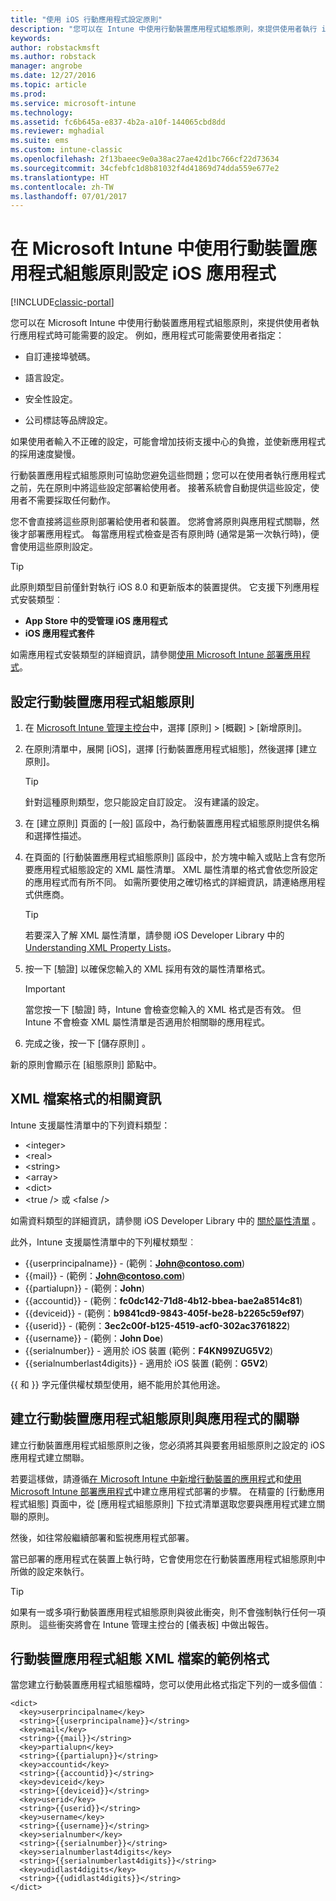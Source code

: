 ```yaml
---
title: "使用 iOS 行動應用程式設定原則"
description: "您可以在 Intune 中使用行動裝置應用程式組態原則，來提供使用者執行 iOS 應用程式時可能需要的設定。"
keywords: 
author: robstackmsft
ms.author: robstack
manager: angrobe
ms.date: 12/27/2016
ms.topic: article
ms.prod: 
ms.service: microsoft-intune
ms.technology: 
ms.assetid: fc6b645a-e837-4b2a-a10f-144065cbd8dd
ms.reviewer: mghadial
ms.suite: ems
ms.custom: intune-classic
ms.openlocfilehash: 2f13baeec9e0a38ac27ae42d1bc766cf22d73634
ms.sourcegitcommit: 34cfebfc1d8b81032f4d41869d74dda559e677e2
ms.translationtype: HT
ms.contentlocale: zh-TW
ms.lasthandoff: 07/01/2017
---
```

# <a name="configure-ios-apps-with-mobile-app-configuration-policies-in-microsoft-intune"></a>在 Microsoft Intune 中使用行動裝置應用程式組態原則設定 iOS 應用程式

[!INCLUDE[classic-portal](../includes/classic-portal.md)]

您可以在 Microsoft Intune 中使用行動裝置應用程式組態原則，來提供使用者執行應用程式時可能需要的設定。 例如，應用程式可能需要使用者指定：

-   自訂連接埠號碼。

-   語言設定。

-   安全性設定。

-   公司標誌等品牌設定。

如果使用者輸入不正確的設定，可能會增加技術支援中心的負擔，並使新應用程式的採用速度變慢。

行動裝置應用程式組態原則可協助您避免這些問題；您可以在使用者執行應用程式之前，先在原則中將這些設定部署給使用者。 接著系統會自動提供這些設定，使用者不需要採取任何動作。

您不會直接將這些原則部署給使用者和裝置。 您將會將原則與應用程式關聯，然後才部署應用程式。 每當應用程式檢查是否有原則時 (通常是第一次執行時)，便會使用這些原則設定。

> [!TIP]
> 此原則類型目前僅針對執行 iOS 8.0 和更新版本的裝置提供。 它支援下列應用程式安裝類型︰
>
> -   **App Store 中的受管理 iOS 應用程式**
> -   **iOS 應用程式套件**
>
> 如需應用程式安裝類型的詳細資訊，請參閱[使用 Microsoft Intune 部署應用程式](deploy-apps.md)。

## <a name="configure-a-mobile-app-configuration-policy"></a>設定行動裝置應用程式組態原則

1.  在 [Microsoft Intune 管理主控台](https://manage.microsoft.com)中，選擇 [原則] &gt; [概觀] &gt; [新增原則]。

2.  在原則清單中，展開 [iOS]，選擇 [行動裝置應用程式組態]，然後選擇 [建立原則]。

    > [!TIP]
    > 針對這種原則類型，您只能設定自訂設定。 沒有建議的設定。

3.  在 [建立原則] 頁面的 [一般] 區段中，為行動裝置應用程式組態原則提供名稱和選擇性描述。

4.  在頁面的 [行動裝置應用程式組態原則] 區段中，於方塊中輸入或貼上含有您所要應用程式組態設定的 XML 屬性清單。 XML 屬性清單的格式會依您所設定的應用程式而有所不同。 如需所要使用之確切格式的詳細資訊，請連絡應用程式供應商。

    > [!TIP]
    > 若要深入了解 XML 屬性清單，請參閱 iOS Developer Library 中的 [Understanding XML Property Lists](https://developer.apple.com/library/ios/documentation/Cocoa/Conceptual/PropertyLists/UnderstandXMLPlist/UnderstandXMLPlist.html)。

5.  按一下 [驗證] 以確保您輸入的 XML 採用有效的屬性清單格式。

    > [!IMPORTANT]
    > 當您按一下 [驗證] 時，Intune 會檢查您輸入的 XML 格式是否有效。 但 Intune 不會檢查 XML 屬性清單是否適用於相關聯的應用程式。

6.  完成之後，按一下 [儲存原則] 。

新的原則會顯示在 [組態原則]  節點中。

## <a name="information-about-the-xml-file-format"></a>XML 檔案格式的相關資訊

Intune 支援屬性清單中的下列資料類型：
    
- &lt;integer&gt;
- &lt;real&gt;
- &lt;string&gt;
- &lt;array&gt;
- &lt;dict&gt;
- &lt;true /&gt; 或 &lt;false /&gt;
     
如需資料類型的詳細資訊，請參閱 iOS Developer Library 中的 [關於屬性清單](https://developer.apple.com/library/ios/documentation/Cocoa/Conceptual/PropertyLists/AboutPropertyLists/AboutPropertyLists.html) 。

此外，Intune 支援屬性清單中的下列權杖類型︰
- \{\{userprincipalname\}\} - (範例：**John@contoso.com**)
- \{\{mail\}\} - (範例：**John@contoso.com**)
- \{\{partialupn\}\} - (範例：**John**)
- \{\{accountid\}\} - (範例：**fc0dc142-71d8-4b12-bbea-bae2a8514c81**)
- \{\{deviceid\}\} - (範例：**b9841cd9-9843-405f-be28-b2265c59ef97**)
- \{\{userid\}\} - (範例：**3ec2c00f-b125-4519-acf0-302ac3761822**)
- \{\{username\}\} - (範例：**John Doe**)
- \{\{serialnumber\}\} - 適用於 iOS 裝置 (範例：**F4KN99ZUG5V2**)
- \{\{serialnumberlast4digits\}\} - 適用於 iOS 裝置 (範例：**G5V2**)
    
\{\{ 和 \}\} 字元僅供權杖類型使用，絕不能用於其他用途。

## <a name="associate-a-mobile-app-configuration-policy-with-an-app"></a>建立行動裝置應用程式組態原則與應用程式的關聯
建立行動裝置應用程式組態原則之後，您必須將其與要套用組態原則之設定的 iOS 應用程式建立關聯。

若要這樣做，請遵循[在 Microsoft Intune 中新增行動裝置的應用程式](add-apps-for-mobile-devices-in-microsoft-intune.md)和[使用 Microsoft Intune 部署應用程式](deploy-apps-in-microsoft-intune.md)中建立應用程式部署的步驟。 在精靈的 [行動應用程式組態] 頁面中，從 [應用程式組態原則] 下拉式清單選取您要與應用程式建立關聯的原則。

然後，如往常般繼續部署和監視應用程式部署。

當已部署的應用程式在裝置上執行時，它會使用您在行動裝置應用程式組態原則中所做的設定來執行。

> [!TIP]
> 如果有一或多項行動裝置應用程式組態原則與彼此衝突，則不會強制執行任何一項原則。 這些衝突將會在 Intune 管理主控台的 [儀表板] 中做出報告。

## <a name="example-format-for-a-mobile-app-configuration-xml-file"></a>行動裝置應用程式組態 XML 檔案的範例格式

當您建立行動裝置應用程式組態檔時，您可以使用此格式指定下列的一或多個值︰

```
<dict>
  <key>userprincipalname</key>
  <string>{{userprincipalname}}</string>
  <key>mail</key>
  <string>{{mail}}</string>
  <key>partialupn</key>
  <string>{{partialupn}}</string>
  <key>accountid</key>
  <string>{{accountid}}</string>
  <key>deviceid</key>
  <string>{{deviceid}}</string>
  <key>userid</key>
  <string>{{userid}}</string>
  <key>username</key>
  <string>{{username}}</string>
  <key>serialnumber</key>
  <string>{{serialnumber}}</string>
  <key>serialnumberlast4digits</key>
  <string>{{serialnumberlast4digits}}</string>
  <key>udidlast4digits</key>
  <string>{{udidlast4digits}}</string>
</dict>

```
